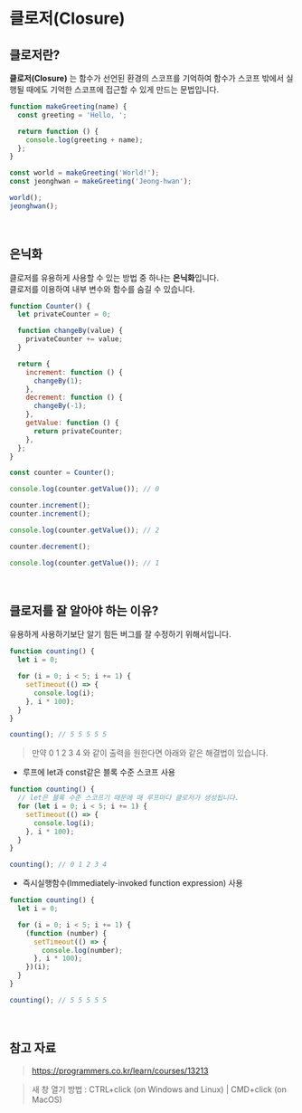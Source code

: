 # 클로저(Closure)

## 클로저란?

**클로저(Closure)** 는 함수가 선언된 환경의 스코프를 기억하여 함수가 스코프 밖에서 실행될 때에도 기억한 스코프에 접근할 수 있게 만드는 문법입니다.

```javascript
function makeGreeting(name) {
  const greeting = 'Hello, ';

  return function () {
    console.log(greeting + name);
  };
}

const world = makeGreeting('World!');
const jeonghwan = makeGreeting('Jeong-hwan');

world();
jeonghwan();
```

<br />

## 은닉화

클로저를 유용하게 사용할 수 있는 방법 중 하나는 **은닉화**입니다.  
클로저를 이용하여 내부 변수와 함수를 숨길 수 있습니다.

```javascript
function Counter() {
  let privateCounter = 0;

  function changeBy(value) {
    privateCounter += value;
  }

  return {
    increment: function () {
      changeBy(1);
    },
    decrement: function () {
      changeBy(-1);
    },
    getValue: function () {
      return privateCounter;
    },
  };
}

const counter = Counter();

console.log(counter.getValue()); // 0

counter.increment();
counter.increment();

console.log(counter.getValue()); // 2

counter.decrement();

console.log(counter.getValue()); // 1
```

<br />

## 클로저를 잘 알아야 하는 이유?

유용하게 사용하기보단 알기 힘든 버그를 잘 수정하기 위해서입니다.

```javascript
function counting() {
  let i = 0;

  for (i = 0; i < 5; i += 1) {
    setTimeout(() => {
      console.log(i);
    }, i * 100);
  }
}

counting(); // 5 5 5 5 5
```

> 만약 0 1 2 3 4 와 같이 출력을 원한다면 아래와 같은 해결법이 있습니다.

- 루프에 let과 const같은 블록 수준 스코프 사용

```javascript
function counting() {
  // let은 블록 수준 스코프기 때문에 매 루프마다 클로저가 생성됩니다.
  for (let i = 0; i < 5; i += 1) {
    setTimeout(() => {
      console.log(i);
    }, i * 100);
  }
}

counting(); // 0 1 2 3 4
```

- 즉시실행함수(Immediately-invoked function expression) 사용

```javascript
function counting() {
  let i = 0;

  for (i = 0; i < 5; i += 1) {
    (function (number) {
      setTimeout(() => {
        console.log(number);
      }, i * 100);
    })(i);
  }
}

counting(); // 5 5 5 5 5
```

<br />

## 참고 자료

> https://programmers.co.kr/learn/courses/13213

> 새 창 열기 방법 : CTRL+click (on Windows and Linux) | CMD+click (on MacOS)
